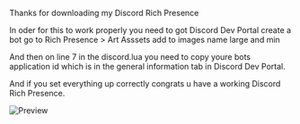 Thanks for downloading my Discord Rich Presence

In oder for this to work properly you need to got Discord Dev Portal create a bot go to Rich Presence > Art Asssets add to images name large and min

And then on line 7 in the discord.lua you need to copy youre bots application id which is in the general information tab in Discord Dev Portal. 

And if you set everything up correctly congrats u have a working Discord Rich Presence.

![Preview](https://github.com/rexdevlabs/Discord-Rich-Presence/assets/130521460/03767922-04c3-40aa-af3d-3e3ef9e61fa5)

